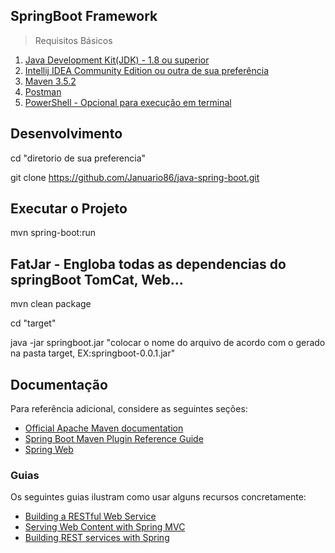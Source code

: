 ## SpringBoot Framework

> Requisitos Básicos

1. [Java Development Kit(JDK) - 1.8 ou superior](https://www.oracle.com/java/technologies/javase-downloads.html)
2. [Intellij IDEA Community Edition ou outra de sua preferência](https://www.jetbrains.com/idea/download/)
3. [Maven 3.5.2](https://maven.apache.org/)
4. [Postman](https://www.postman.com/) 
5. [PowerShell - Opcional para execução em terminal](https://en.wikipedia.org/wiki/PowerShell)

## Desenvolvimento

cd "diretorio de sua preferencia" 

git clone https://github.com/Januario86/java-spring-boot.git


## Executar o Projeto

 mvn spring-boot:run
 
## FatJar - Engloba todas as dependencias do springBoot TomCat, Web...

mvn clean package

cd "target"  

java -jar springboot.jar "colocar o nome do arquivo de acordo com o gerado na pasta target, EX:springboot-0.0.1.jar"
 
## Documentação

Para referência adicional, considere as seguintes seções:

* [Official Apache Maven documentation](https://maven.apache.org/guides/index.html)
* [Spring Boot Maven Plugin Reference Guide](https://docs.spring.io/spring-boot/docs/2.2.6.RELEASE/maven-plugin/)
* [Spring Web](https://docs.spring.io/spring-boot/docs/2.2.6.RELEASE/reference/htmlsingle/#boot-features-developing-web-applications)

### Guias
Os seguintes guias ilustram como usar alguns recursos concretamente:

* [Building a RESTful Web Service](https://spring.io/guides/gs/rest-service/)
* [Serving Web Content with Spring MVC](https://spring.io/guides/gs/serving-web-content/)
* [Building REST services with Spring](https://spring.io/guides/tutorials/bookmarks/)


